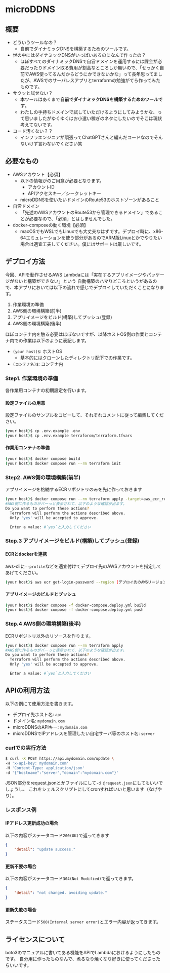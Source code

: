 # microDDNS
## 概要
- どういうツールなの？
  - 自前でダイナミックDNSを構築するためのツールです。
- 世の中にはダイナミックDNSがいっぱいあるのになんで作ったの？
  - ほぼすべてのダイナミックDNSで自営ドメインを運用するには課金が必要だったりドメイン取る費用が割高なところしか無いので、「せっかく自前でAWS使ってるんだからどうにかできないかな」って長年思ってましたが、AWSでのサーバレスアプリとterraformの勉強がてら作ってみたものです。
- サクッと試せない？
  - 本ツールはあくまで**自前でダイナミックDNSを構築するためのツールです**。
  - わたしの手持ちドメインで試していただけるようにしてみようかな、って思いましたがゆくゆくはお小遣い稼ぎのネタにしたいのでそこは現状考えてないです。
- コード汚くない？？
  - インフラエンジニアが頑張ってChatGPTさんと編んだコードなのでそんないけず言わないでください笑

## 必要なもの
 - AWSアカウント【必須】
   - 以下の情報がのご用意が必要となります。
     - アカウントID
     - APIアクセスキー／シークレットキー
   - microDDNSを使いたいドメインのRoute53のホストゾーンがあること
 - 自営ドメイン
   - 「先述のAWSアカウントのRoute53から管理できるドメイン」であることが必要なので、「必須」とはしませんでした。
 - docker-composeの動く環境【必須】
   - macOSでもWSLでもLinuxでも大丈夫なはずです。デプロイ時に、x86-64エミュレーションを使う部分があるのでARM版Linuxとかでやりたい場合は適宜工夫してください。僕にはサポートは厳しいです。

## デプロイ方法
今回、APIを動作させるAWS Lambdaには「実在するアプリイメージやパッケージがないと構築ができない」という
自動構築のハマりどころというがあるので、本アプリにおいては以下の流れで感じでデプロイしていただくことになります。
1. 作業環境の準備
1. AWS側の環境構築(前半)
1. アプリイメージをビルド(構築)してプッシュ(登録)
1. AWS側の環境構築(後半)

ほぼコンテナ内を触る必要はほぼないですが、以降ホストOS側の作業とコンテナ内での作業は以下のように表記します。

- `(your host)$`: ホストOS
  - 基本的にはクローンしたディレクトリ配下での作業です。
- `(コンテナ名)$`: コンテナ内

### Step1. 作業環境の準備
各作業用コンテナの初期設定を行います。
#### 設定ファイルの用意
設定ファイルのサンプルをコピーして、それぞれコメントに従って編集してください。
```bash
(your host)$ cp .env.example .env
(your host)$ cp .env.example terraforom/terraform.tfvars
```

#### 作業用コンテナの準備
```bash
(your host)$ docker compose build
(your host)$ docker compose run --rm terraform init
```

### Step2. AWS側の環境構築(前半)
アプリイメージを格納するECRリポジトリのみを先に作っておきます
```bash
(your host)$ docker compose run --rm terraform apply -target=aws_ecr_repository.app_repository
#AWS側に作るものがバーっと表示されて、以下のような確認が出ます。
Do you want to perform these actions?
  Terraform will perform the actions described above.
  Only 'yes' will be accepted to approve.

  Enter a value: #`yes`と入力してください
```

### Step.3 アプリイメージをビルド(構築)してプッシュ(登録)
#### ECRとdockerを連携
aws-cliに`--profile`などを適宜付けてデプロイ先のAWSアカウントを指定してあげてください。
``` bash
(your host)$ aws ecr get-login-password --region (デプロイ先のAWSリージョン) | docker login --username AWS --password-stdin (デプロイ先のAWSアカウントID).dkr.ecr.ap-northeast-1.amazonaws.com
``` 

#### アプリイメージのビルドとプッシュ
``` bash
(your host)$ docker compose -f docker-compose.deploy.yml build
(your host)$ docker compose -f docker-compose.deploy.yml push

```

### Step.4 AWS側の環境構築(後半)
ECRリポジトリ以外のリソースを作ります。
```bash
(your host)$ docker compose run --rm terraform apply
#AWS側に作るものがバーっと表示されて、以下のような確認が出ます。
Do you want to perform these actions?
  Terraform will perform the actions described above.
  Only 'yes' will be accepted to approve.

  Enter a value: #`yes`と入力してください
```

## APIの利用方法

以下の例にて使用方法を書きます。

- デプロイ先ホスト名: `api`
- ドメイン名: `mydomain.com`
- microDDNSのAPIキー: `mydomain.com`
- microDDNSでIPアドレスを管理したい自宅サーバ等のホスト名: `server`

### curlでの実行方法
``` bash
$ curl -X POST https://api.mydomain.com/update \
-H 'x-api-key: mydomain.com'
-H 'Content-Type: application/json'
-d '{"hostname":"server","domain":"mydomain.com"}'
```
JSON部分をrequest.jsonとかファイルにして`-d @request.json`にしてもいいでしょうし、
これをシェルスクリプトにしてcronすればいいと思います（なげやり）。

### レスポンス例
#### IPアドレス更新成功の場合
以下の内容がステータコード`200(OK)`で返ってきます
``` json
{
    "detail": "update success."
}
```

#### 更新不要の場合
以下の内容がステータコード`304(Not Modified)`で返ってきます。
``` json
{
    "detail": "not changed. avoiding update."
}
```

#### 更新失敗の場合
ステータスコード`500(Internal server error)`とエラー内容が返ってきます。

## ライセンスについて
boto3のマニュアルに書いてある機能をAPIでLambdaにおけるようにしたものです。
自分用に作ったものなんで、煮るなり焼くなり好きに使ってくださったらいいです。